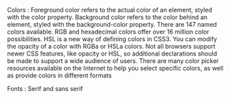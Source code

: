 Colors : 
Foreground color refers to the actual color of an element, styled with the color property.
Background color refers to the color behind an element, styled with the background-color property.
There are 147 named colors available.
RGB and hexadecimal colors offer over 16 million color possibilities.
HSL is a new way of defining colors in CSS3.
You can modify the opacity of a color with RGBa or HSLa colors.
Not all browsers support newer CSS features, like opacity or HSL, so additional declarations should be made to support a wide audience of users.
There are many color picker resources available on the Internet to help you select specific colors, as well as provide colors in different formats

Fonts : 
Serif and sans serif
